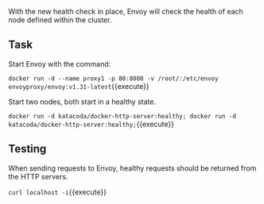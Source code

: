 With the new health check in place, Envoy will check the health of each node defined within the cluster.

## Task

Start Envoy with the command:

`docker run -d --name proxy1 -p 80:8080 -v /root/:/etc/envoy envoyproxy/envoy:v1.31-latest`{{execute}}

Start two nodes, both start in a healthy state.

`docker run -d katacoda/docker-http-server:healthy; docker run -d katacoda/docker-http-server:healthy;`{{execute}}

## Testing

When sending requests to Envoy, healthy requests should be returned from the HTTP servers.

`curl localhost -i`{{execute}}
